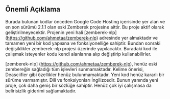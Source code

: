 ## Önemli Açıklama

Burada bulunan kodlar önceden Google Code Hosting içerisinde yer alan ve en son sürümü 2.1.1 olan eski Zemberek projesine aittir.
Bu proje aktif olarak geliştirilmeyecektir. Projenin yeni hali [zemberek-nlp] (https://github.com/ahmetaa/zemberek-nlp) adresinde yer almaktadır ve 
tamamen yeni bir kod yapısına ve fonksiyonelliğe sahiptir. Bundan sonraki değişiklikler zemberek-nlp projesi üzerinde yapılacaktır. Buradaki kod ile çalışmak isteyenler kodu kendi alanlarına alıp değiştirip kullanabilirler. 

[zemberek-nlp] (https://github.com/ahmetaa/zemberek-nlp), henüz eski zembereğin sağladığı tüm işlevleri sunmamaktadır. Kelime önerisi, Deasciifier gibi özellikler henüz bulunmamaktadır. Yeni kod henüz kararlı bir sürüme varmamıştır. Dili ve fonksiyonları İngilizcedir. Bunun yanında yeni proje, çok daha geniş bir sözlüğe sahiptir. Henüz çok iyi çalışmasa da belirisizlik giderimi sağlamaktadır.
